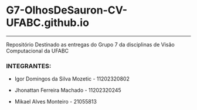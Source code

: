 # G7-OlhosDeSauron-CV-UFABC.github.io

---

Repositório Destinado as entregas do Grupo 7 da disciplinas de Visão Computacional da UFABC

### INTEGRANTES:

- Igor Domingos da Silva Mozetic - 11202320802

- Jhonattan Ferreira Machado - 11202320245

- Mikael Alves Monteiro - 21055813
